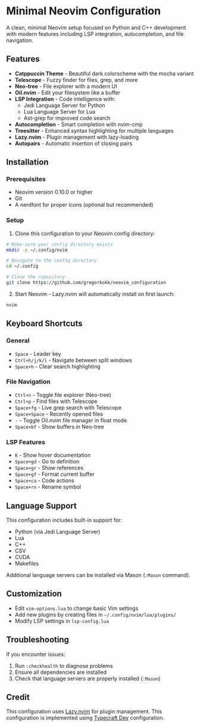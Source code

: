 # Minimal Neovim Configuration

A clean, minimal Neovim setup focused on Python and C++ development with modern features including LSP integration, autocompletion, and file navigation.

## Features

- **Catppuccin Theme** - Beautiful dark colorscheme with the mocha variant
- **Telescope** - Fuzzy finder for files, grep, and more
- **Neo-tree** - File explorer with a modern UI
- **Oil.nvim** - Edit your filesystem like a buffer
- **LSP Integration** - Code intelligence with:
  - Jedi Language Server for Python
  - Lua Language Server for Lua
  - Ast-grep for improved code search
- **Autocompletion** - Smart completion with nvim-cmp
- **Treesitter** - Enhanced syntax highlighting for multiple languages
- **Lazy.nvim** - Plugin management with lazy-loading
- **Autopairs** - Automatic insertion of closing pairs

## Installation

### Prerequisites

- Neovim version 0.10.0 or higher
- Git
- A nerdfont for proper icons (optional but recommended)

### Setup

1. Clone this configuration to your Neovim config directory:

```bash
# Make sure your config directory exists
mkdir -p ~/.config/nvim

# Navigate to the config directory
cd ~/.config

# Clone the repository
git clone https://github.com/gregorkokk/neovim_configuration
```

2. Start Neovim - Lazy.nvim will automatically install on first launch:

```bash
nvim
```

## Keyboard Shortcuts

### General

- `Space` - Leader key
- `Ctrl+h/j/k/l` - Navigate between split windows
- `Space+h` - Clear search highlighting

### File Navigation

- `Ctrl+n` - Toggle file explorer (Neo-tree)
- `Ctrl+p` - Find files with Telescope
- `Space+fg` - Live grep search with Telescope
- `Space+Space` - Recently opened files
- `-` - Toggle Oil.nvim file manager in float mode
- `Space+bf` - Show buffers in Neo-tree

### LSP Features

- `K` - Show hover documentation
- `Space+gd` - Go to definition
- `Space+gr` - Show references
- `Space+gf` - Format current buffer
- `Space+ca` - Code actions
- `Space+rn` - Rename symbol

## Language Support

This configuration includes built-in support for:

- Python (via Jedi Language Server)
- Lua
- C++
- CSV
- CUDA
- Makefiles

Additional language servers can be installed via Mason (`:Mason` command).

## Customization

- Edit `vim-options.lua` to change basic Vim settings
- Add new plugins by creating files in `~/.config/nvim/lua/plugins/`
- Modify LSP settings in `lsp-config.lua`

## Troubleshooting

If you encounter issues:

1. Run `:checkhealth` to diagnose problems
2. Ensure all dependencies are installed
3. Check that language servers are properly installed (`:Mason`)

## Credit

This configuration uses [Lazy.nvim](https://github.com/folke/lazy.nvim) for plugin management.
This configuration is implemented using [Typecraft Dev](https://github.com/typecraft-dev) configuration.
